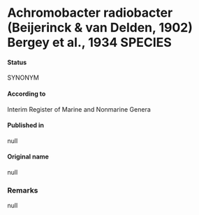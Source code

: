 # Achromobacter radiobacter (Beijerinck & van Delden, 1902) Bergey et al., 1934 SPECIES

#### Status
SYNONYM

#### According to
Interim Register of Marine and Nonmarine Genera

#### Published in
null

#### Original name
null

### Remarks
null